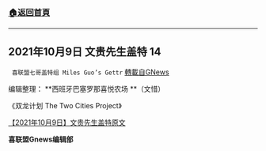 ###  [:house:返回首頁](https://github.com/ourhimalayas/txt)
---


## 2021年10月9日 文贵先生盖特 14
` 喜联盟七哥盖特组 Miles Guo’s Gettr` [轉載自GNews](https://gnews.org/zh-hans/1586988/)

编辑整理： **西班牙巴塞罗那喜悦农场 **（文惜）

《双龙计划 The Two Cities Project》

[【2021年10月9日】文贵先生盖特原文](https://gettr.com/post/pdmatj0f6a)

**喜联盟Gnews编辑部**
